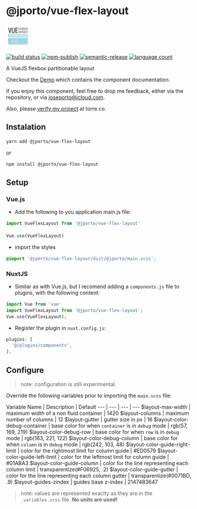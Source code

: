 # @jporto/vue-flex-layout

![logo](/src/assets/logo64.png)

[![build status](https://img.shields.io/gitlab/pipeline/porto/vue-flex-layout/master.svg)](https://gitlab.com/porto/vue-flex-layout.git)
[![npm-publish](https://img.shields.io/npm/dm/@jporto/vue-flex-layout.svg)](https://www.npmjs.com/package/@jporto/vue-flex-layout)
[![semantic-release](https://img.shields.io/badge/%20%20%F0%9F%93%A6%F0%9F%9A%80-semantic--release-e10079.svg)](https://github.com/semantic-release/semantic-release)
[![language count](https://img.shields.io/github/languages/count/joseporto/vue-flex-layout.svg)](https://gitlab.com/porto/vue-flex-layout/-/graphs/master/charts)

A VueJS flexbox partitionable layout

Checkout the [Demo](https://porto.gitlab.io/vue-flex-layout/) which contains the component documentation.

If you enjoy this component, feel free to drop me feedback, either via the repository, or via joseporto@icloud.com.

Also, please [verify my project](https://bio.torre.co/joseporto/projects?id=EM3rLwNa&view=verify) at torre.co.

## Instalation

```bash
yarn add @jporto/vue-flex-layout
```

or

```bash
npm install @jporto/vue-flex-layout
```

## Setup

### Vue.js

- Add the following to you application main.js file:

```js
import VueFlexLayout from '@jporto/vue-flex-layout'

Vue.use(VueFlexLayout)
```

- import the styles

```scss
@import '@jporto/vue-flex-layout/dist/@jporto/main.scss';
```

### NuxtJS

- Similar as with Vue.js, but I recomend adding a `components.js` file to plugins, with the following content:
  
```js
import Vue from 'vue'
import VueFlexLayout from '@jporto/vue-flex-layout';
Vue.use(VueFlexLayout);
```

- Register the plugin in `nuxt.config.js`:

```js
plugins: [
  '@/plugins/components',
],
```

## Configure

> note: configuration is still experimental.

Override the following variables prior to importing the `main.scss` file:

Variable Name | Description | Default
--- | --- | --- | ---
$layout-max-width | maximum width of a non fluid container | 1420
$layout-columns | maximum number of columns | 12
$layout-gutter | gutter size in px | 16
$layout-color-debug-container | base color for when `container` is in `debug` mode | rgb(57, 169, 219)
$layout-color-debug-row | base color for when `row` is in `debug` mode | rgb(163, 221, 122)
$layout-color-debug-column | base color for when `column` is in `debug` mode | rgb(242, 103, 48)
$layout-color-guide-right-limit | color for the rightmost limit for column guide | #ED0579
$layout-color-guide-left-limit | color for the leftmost limit for column guide | #01ABA3
$layout-color-guide-column | color for the line representing each column limit | transparentize(#F06925, .2)
$layout-color-guide-gutter | color for the line representing each column gutter | transparentize(#0071BD, .9)
$layout-guides-zindex | guides base z-index | 2147483647

> note: values are represented exaclty as they are in the `_variables.scss` file. **No units are used!**
